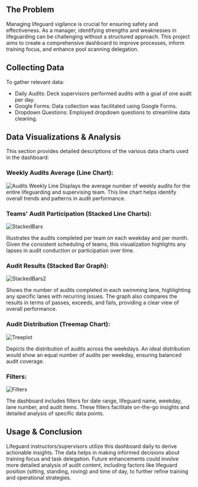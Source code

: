 ## The Problem
Managing lifeguard vigilance is crucial for ensuring safety and effectiveness. As a manager, identifying strengths and weaknesses in lifeguarding can be challenging without a structured approach. This project aims to create a comprehensive dashboard to improve processes, inform training focus, and enhance pool scanning delegation.

## Collecting Data
To gather relevant data:

- Daily Audits: Deck supervisors performed audits with a goal of one audit per day.
- Google Forms: Data collection was facilitated using Google Forms.
- Dropdown Questions: Employed dropdown questions to streamline data cleaning.

## Data Visualizations & Analysis
This section provides detailed descriptions of the various data charts used in the dashboard:

### Weekly Audits Average (Line Chart): 
![Audits Weekly Line](https://github.com/user-attachments/assets/fee66bcc-6c42-440a-9e74-ed132eef768e)
Displays the average number of weekly audits for the entire lifeguarding and supervising team. This line chart helps identify overall trends and patterns in audit performance.

### Teams' Audit Participation (Stacked Line Charts):

![StackedBars](https://github.com/user-attachments/assets/ac6ed0c8-f796-42ac-bef2-285196242621)

Illustrates the audits completed per team on each weekday and per month. Given the consistent scheduling of teams, this visualization highlights any lapses in audit conduction or participation over time.

### Audit Results (Stacked Bar Graph):

![StackedBars2](https://github.com/user-attachments/assets/645a1213-b52c-4f23-847d-63d764593424)

Shows the number of audits completed in each swimming lane, highlighting any specific lanes with recurring issues. The graph also compares the results in terms of passes, exceeds, and fails, providing a clear view of overall performance.

### Audit Distribution (Treemap Chart): 

![Treeplot](https://github.com/user-attachments/assets/cc91b127-a661-4eac-b40c-d8fa012bea8c)

Depicts the distribution of audits across the weekdays. An ideal distribution would show an equal number of audits per weekday, ensuring balanced audit coverage.

### Filters: 

![Filters](https://github.com/user-attachments/assets/affce019-3afc-4079-9fa2-ab10387f5028)

The dashboard includes filters for date range, lifeguard name, weekday, lane number, and audit items. These filters facilitate on-the-go insights and detailed analysis of specific data points.

## Usage & Conclusion
Lifeguard instructors/supervisors utilize this dashboard daily to derive actionable insights. The data helps in making informed decisions about training focus and task delegation. Future enhancements could involve more detailed analysis of audit content, including factors like lifeguard position (sitting, standing, roving) and time of day, to further refine training and operational strategies.
